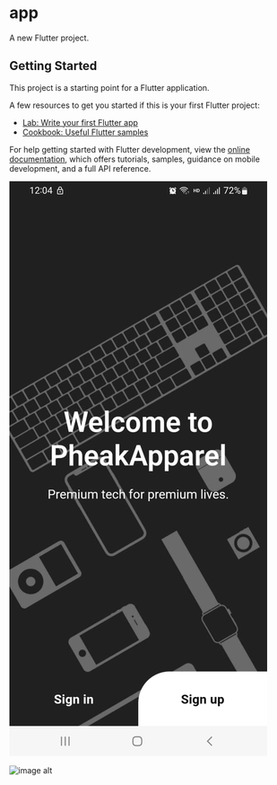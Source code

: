 # app

A new Flutter project.

## Getting Started

This project is a starting point for a Flutter application.

A few resources to get you started if this is your first Flutter project:

- [Lab: Write your first Flutter app](https://docs.flutter.dev/get-started/codelab)
- [Cookbook: Useful Flutter samples](https://docs.flutter.dev/cookbook)

For help getting started with Flutter development, view the
[online documentation](https://docs.flutter.dev/), which offers tutorials,
samples, guidance on mobile development, and a full API reference.

![image alt](https://github.com/sopheakkze/E-commerce-App/blob/2fdc68f4377212b065b9d1ae2f63f9f148b6380e/Screenshot_20250315-000430.jpg)

![image alt]([https://github.com/sopheakkze/E-commerce-App/blob/2fdc68f4377212b065b9d1ae2f63f9f148b6380e/Screenshot_20250315-000430.jpg](https://github.com/sopheakkze/E-commerce-App/blob/6a8a0a76f651a1f5e77806562e8984e539d9ec3b/Screenshot_20250315-000448.jpg))
